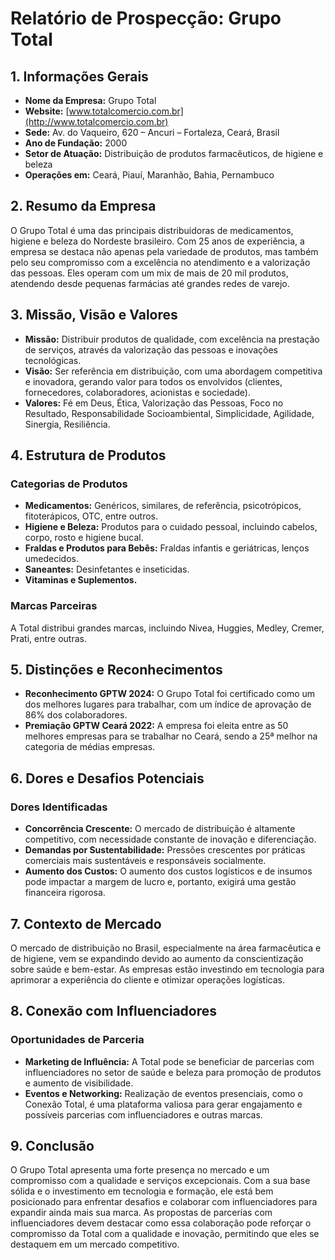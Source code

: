 # Relatório de Prospecção: Grupo Total

## 1. Informações Gerais
- **Nome da Empresa:** Grupo Total
- **Website:** [www.totalcomercio.com.br](http://www.totalcomercio.com.br)
- **Sede:** Av. do Vaqueiro, 620 – Ancuri – Fortaleza, Ceará, Brasil
- **Ano de Fundação:** 2000
- **Setor de Atuação:** Distribuição de produtos farmacêuticos, de higiene e beleza
- **Operações em:** Ceará, Piauí, Maranhão, Bahia, Pernambuco

## 2. Resumo da Empresa
O Grupo Total é uma das principais distribuidoras de medicamentos, higiene e beleza do Nordeste brasileiro. Com 25 anos de experiência, a empresa se destaca não apenas pela variedade de produtos, mas também pelo seu compromisso com a excelência no atendimento e a valorização das pessoas. Eles operam com um mix de mais de 20 mil produtos, atendendo desde pequenas farmácias até grandes redes de varejo.

## 3. Missão, Visão e Valores
- **Missão:** Distribuir produtos de qualidade, com excelência na prestação de serviços, através da valorização das pessoas e inovações tecnológicas.
- **Visão:** Ser referência em distribuição, com uma abordagem competitiva e inovadora, gerando valor para todos os envolvidos (clientes, fornecedores, colaboradores, acionistas e sociedade).
- **Valores:** Fé em Deus, Ética, Valorização das Pessoas, Foco no Resultado, Responsabilidade Socioambiental, Simplicidade, Agilidade, Sinergia, Resiliência.

## 4. Estrutura de Produtos
### Categorias de Produtos
- **Medicamentos:** Genéricos, similares, de referência, psicotrópicos, fitoterápicos, OTC, entre outros.
- **Higiene e Beleza:** Produtos para o cuidado pessoal, incluindo cabelos, corpo, rosto e higiene bucal.
- **Fraldas e Produtos para Bebês:** Fraldas infantis e geriátricas, lenços umedecidos.
- **Saneantes:** Desinfetantes e inseticidas.
- **Vitaminas e Suplementos.**

### Marcas Parceiras
A Total distribui grandes marcas, incluindo Nivea, Huggies, Medley, Cremer, Prati, entre outras.

## 5. Distinções e Reconhecimentos
- **Reconhecimento GPTW 2024:** O Grupo Total foi certificado como um dos melhores lugares para trabalhar, com um índice de aprovação de 86% dos colaboradores.
- **Premiação GPTW Ceará 2022:** A empresa foi eleita entre as 50 melhores empresas para se trabalhar no Ceará, sendo a 25ª melhor na categoria de médias empresas.

## 6. Dores e Desafios Potenciais
### Dores Identificadas
- **Concorrência Crescente:** O mercado de distribuição é altamente competitivo, com necessidade constante de inovação e diferenciação.
- **Demandas por Sustentabilidade:** Pressões crescentes por práticas comerciais mais sustentáveis e responsáveis socialmente.
- **Aumento dos Custos:** O aumento dos custos logísticos e de insumos pode impactar a margem de lucro e, portanto, exigirá uma gestão financeira rigorosa.

## 7. Contexto de Mercado
O mercado de distribuição no Brasil, especialmente na área farmacêutica e de higiene, vem se expandindo devido ao aumento da conscientização sobre saúde e bem-estar. As empresas estão investindo em tecnologia para aprimorar a experiência do cliente e otimizar operações logísticas.

## 8. Conexão com Influenciadores
### Oportunidades de Parceria
- **Marketing de Influência:** A Total pode se beneficiar de parcerias com influenciadores no setor de saúde e beleza para promoção de produtos e aumento de visibilidade.
- **Eventos e Networking:** Realização de eventos presenciais, como o Conexão Total, é uma plataforma valiosa para gerar engajamento e possíveis parcerias com influenciadores e outras marcas.

## 9. Conclusão
O Grupo Total apresenta uma forte presença no mercado e um compromisso com a qualidade e serviços excepcionais. Com a sua base sólida e o investimento em tecnologia e formação, ele está bem posicionado para enfrentar desafios e colaborar com influenciadores para expandir ainda mais sua marca. As propostas de parcerias com influenciadores devem destacar como essa colaboração pode reforçar o compromisso da Total com a qualidade e inovação, permitindo que eles se destaquem em um mercado competitivo.